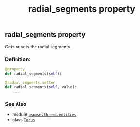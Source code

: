 ﻿---
title: radial_segments property
second_title: Aspose.3D for Python via .NET API References
description: 
type: docs
weight: 170
url: /aspose.threed.entities/torus/radial_segments/
is_root: false
---

## radial_segments property


Gets or sets the radial segments.
### Definition:
```python
@property
def radial_segments(self):
    ...
@radial_segments.setter
def radial_segments(self, value):
    ...
```

### See Also
* module [`aspose.threed.entities`](../../)
* class [`Torus`](/3d/python-net/aspose.threed.entities/torus)
